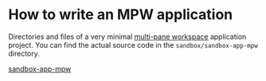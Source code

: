 # How to write an MPW application

Directories and files of a very minimal [multi-pane workspace](def://) application project.
You can find the actual source code in the `sandbox/sandbox-app-mpw` directory.

[sandbox-app-mpw](dirTree://sandbox/sandbox-app-mpw)
